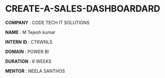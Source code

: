 # CREATE-A-SALES-DASHBOARDARD

**COMPANY**   : CODE TECH IT SOLUTIONS 

**NAME**      : M Tejesh kumar

**INTERN ID** : CT6WNLS

**DOMAIN**    : POWER BI

**DURATION**  : 6 WEEKS

**MENTOR**    : NEELA SANTHOS 
